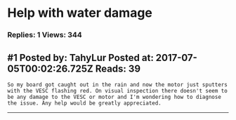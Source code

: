 # Help with water damage

### Replies: 1 Views: 344

## \#1 Posted by: TahyLur Posted at: 2017-07-05T00:02:26.725Z Reads: 39

```
So my board got caught out in the rain and now the motor just sputters with the VESC flashing red. On visual inspection there doesn't seem to be any damage to the VESC or motor and I'm wondering how to diagnose the issue. Any help would be greatly appreciated.
```

---
